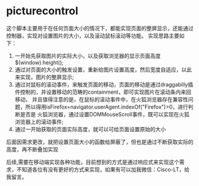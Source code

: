 # picturecontrol
这个脚本主要用于在任何页面大小的情况下，都能实现页面的整屏显示，还能通过控制器，实现对设置图片的大小，以及滚动鼠标滚动等功能。
实现思路主要如下：
1. 一开始先获取图片的实际大小，以及获取浏览器的显示页面高度$(window).height();
2. 通过对页面的大小的触发设置，重新给图片设置高度，然后宽度自适应，以此来实现，图片的整屏显示;
3. 通过对鼠标的滚动事件，来触发页面的移动，页面的移动是通过draggabilly插件控制的，并设置移动的范畴的containment，即可实现图片在滚动条内来回移动，
并且值得注意的是，在鼠标的滚动事件中，在火狐浏览器存在兼容性问题，所以得用isFirefox=navigator.userAgent.indexOf("Firefox")>0，进行判断是否是
火狐浏览器，通过设置DOMMouseScroll事件，既可以实现在火狐浏览器上的滚动事件;
4. 通过一开始获取的页面实际高度，就可以可给页面设置原始的大小



后面因需求更改，就把设置页面大小的函数给屏蔽了，但也是通过不断获取实际的高度，再不断叠加实现


后续,需要在移动端实现各种功能，目前想到的方式是通过响应式来实现这个需求，不知道各位有没有更好的方式来实现，如果有可以加我微信：Cisco-LT，给我留言。

